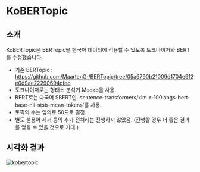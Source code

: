 # KoBERTopic
## 소개
KoBERTopic은 BERTopic을 한국어 데이터에 적용할 수 있도록 토크나이저와 BERT를 수정했습니다.

* 기존 BERTopic : https://github.com/MaartenGr/BERTopic/tree/05a6790b21009d1704e912e0d9ae22290694cfed
* 토크나이저로는 형태소 분석기 Mecab을 사용.
* BERT로는 다국어 SBERT인 'sentence-transformers/xlm-r-100langs-bert-base-nli-stsb-mean-tokens'를 사용.
* 토픽의 수는 임의로 50으로 결정.
* 별도 불용어 제거 등의 추가 전처리는 진행하지 않았음. (진행할 경우 더 좋은 결과를 얻을 수 있을 것으로 기대.)

## 시각화 결과
![kobertopic](https://user-images.githubusercontent.com/73151616/154941035-1c21e2f9-891f-44f8-934f-26f9d7101936.png)
